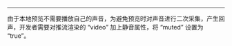 <Title>Web 平台只预览推流，没有拉流时存在杂音/啸叫声，如何处理？</Title>



- - -

由于本地预览不需要播放自己的声音，为避免预览时对声音进行二次采集，产生回声，开发者需要对推流渲染的 “video” 加上静音属性，将 “muted” 设置为 “true”。